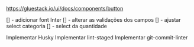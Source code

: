 https://gluestack.io/ui/docs/components/button

[] - adicionar font Inter
[] - alterar as validações dos campos
[] - ajustar select categoria
[] - select da quantidade

Implementar Husky
Implementar lint-staged
Implementar git-commit-linter
